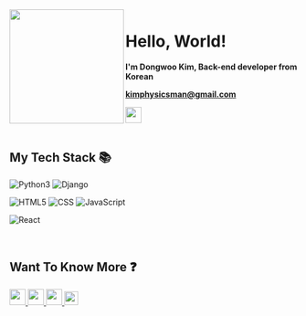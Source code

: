 <img src="https://www.notion.so/image/https%3A%2F%2Fs3-us-west-2.amazonaws.com%2Fsecure.notion-static.com%2F1b03f877-bd9f-4ba0-a853-7800c060f7a0%2FKakaoTalk_20220421_181112013.jpg?table=block&id=0868a217-f712-492c-bbdd-c88fd67c2907&spaceId=18a55a3f-2515-4f20-9f7f-04187576573f&width=2000&userId=f65f0c54-5dc8-4f1b-acf4-e4d6d5c93a82&cache=v2" width="200px;" align="left" />
<h1>Hello, World!</h1>

**I'm Dongwoo Kim, Back-end developer from Korean**

**kimphysicsman@gmail.com**

<a href="https://www.notion.so/kimphysicsman/PROFILE-6bf254d419af4910b776c111efb371e4">
 <img src="https://img.shields.io/badge/-Profile-8AC926?style=for-the-badge" height="28px" />
</a>

<br />

<br />
<h2> My Tech Stack 📚 </h2>

![Python3](https://img.shields.io/badge/-Python3-8C8C8C?style=for-the-badge&logo=python&logoColor=ffffff)
![Django](https://img.shields.io/badge/-Django-092e20?style=for-the-badge&logo=django&logoColor=ffffff)


![HTML5](https://img.shields.io/badge/-HTML5-F05032?style=for-the-badge&logo=html5&logoColor=ffffff)
![CSS](https://img.shields.io/badge/-CSS-007ACC?style=for-the-badge&logo=css)
![JavaScript](https://img.shields.io/badge/-JavaScript-%23F7DF1C?style=for-the-badge&logo=javascript&logoColor=000000&labelColor=%23F7DF1C&color=%23FFCE5A)

![React](https://img.shields.io/badge/-React-222222?style=for-the-badge&logo=react)
<!-- ![Git](https://img.shields.io/badge/-Git-F05032?style=for-the-badge&logo=git&logoColor=ffffff) -->
<!-- ![Docker](https://img.shields.io/badge/-Docker-46a2f1?style=for-the-badge&logo=docker&logoColor=ffffff) -->


<br />
<h2> Want To Know More ❓ </h2>

<a href="https://github.com/kimphysicsman/portfolio">
 <img src="https://img.shields.io/badge/-Portfolio-8A26C9?style=for-the-badge" height="28px" />
</a>
<a href="https://velog.io/@kimphysicsman">
 <img src="https://user-images.githubusercontent.com/68724828/185885678-8f619bfa-1160-4bb4-a026-f758a4014f82.png" height="28px" />
</a>
<a href="https://github.com/kimphysicsman">
 <img src="https://user-images.githubusercontent.com/68724828/185908612-22f4d219-78a7-4de7-bb02-deecaa63bffa.png" height="28px" />
</a>
<a href="https://www.youtube.com/channel/UCdnXRtn_xnRWzZxUGY0yyWg">
 <img src="https://user-images.githubusercontent.com/1569988/159397141-21463bc2-2acf-416b-aa15-235664556f34.png" height="24px" />
</a>

<br />
<br />
<br />




